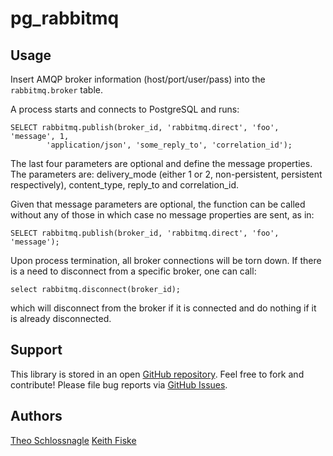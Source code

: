 pg_rabbitmq
==========

Usage
-----
Insert AMQP broker information (host/port/user/pass) into the
`rabbitmq.broker` table.

A process starts and connects to PostgreSQL and runs:

    SELECT rabbitmq.publish(broker_id, 'rabbitmq.direct', 'foo', 'message', 1, 
			'application/json', 'some_reply_to', 'correlation_id');

The last four parameters are optional and define the message properties. The parameters
are: delivery_mode (either 1 or 2, non-persistent, persistent respectively), content_type,
reply_to and correlation_id.

Given that message parameters are optional, the function can be called without any of those in
which case no message properties are sent, as in:

    SELECT rabbitmq.publish(broker_id, 'rabbitmq.direct', 'foo', 'message');

Upon process termination, all broker connections will be torn down.
If there is a need to disconnect from a specific broker, one can call:

    select rabbitmq.disconnect(broker_id);

which will disconnect from the broker if it is connected and do nothing
if it is already disconnected.

Support
-------

This library is stored in an open [GitHub
repository](http://github.com/omniti-labs/pg_rabbitmq). Feel free to fork and
contribute! Please file bug reports via [GitHub
Issues](http://github.com/omniti-labs/pg_rabbitmq/issues/).

Authors
------

[Theo Schlossnagle](http://lethargy.org/~jesus/)
[Keith Fiske](http://www.keithf4.com)
